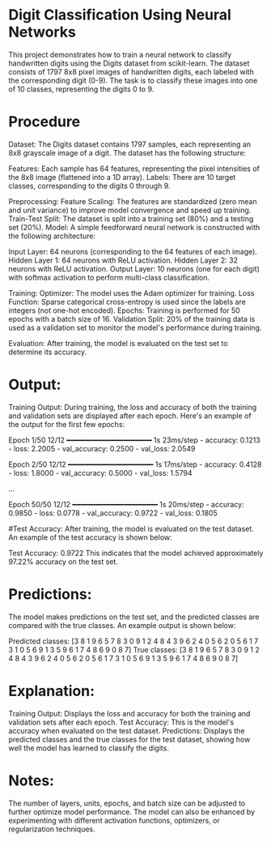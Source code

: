 # Digit Classification Using Neural Networks
This project demonstrates how to train a neural network to classify handwritten digits using the Digits dataset from scikit-learn.
The dataset consists of 1797 8x8 pixel images of handwritten digits, each labeled with the corresponding digit (0-9).
The task is to classify these images into one of 10 classes, representing the digits 0 to 9.

# Procedure
Dataset:
The Digits dataset contains 1797 samples, each representing an 8x8 grayscale image of a digit. The dataset has the following structure:

Features: Each sample has 64 features, representing the pixel intensities of the 8x8 image (flattened into a 1D array).
Labels: There are 10 target classes, corresponding to the digits 0 through 9.

Preprocessing:
Feature Scaling: The features are standardized (zero mean and unit variance) to improve model convergence and speed up training.
Train-Test Split: The dataset is split into a training set (80%) and a testing set (20%).
Model:
A simple feedforward neural network is constructed with the following architecture:

Input Layer: 64 neurons (corresponding to the 64 features of each image).
Hidden Layer 1: 64 neurons with ReLU activation.
Hidden Layer 2: 32 neurons with ReLU activation.
Output Layer: 10 neurons (one for each digit) with softmax activation to perform multi-class classification.

Training:
Optimizer: The model uses the Adam optimizer for training.
Loss Function: Sparse categorical cross-entropy is used since the labels are integers (not one-hot encoded).
Epochs: Training is performed for 50 epochs with a batch size of 16.
Validation Split: 20% of the training data is used as a validation set to monitor the model's performance during training.

Evaluation:
After training, the model is evaluated on the test set to determine its accuracy.

# Output:
Training Output:
During training, the loss and accuracy of both the training and validation sets are displayed after each epoch. 
Here's an example of the output for the first few epochs:

Epoch 1/50
12/12 ━━━━━━━━━━━━━━━━━━━━ 1s 23ms/step - accuracy: 0.1213 - loss: 2.2005 - val_accuracy: 0.2500 - val_loss: 2.0549

Epoch 2/50
12/12 ━━━━━━━━━━━━━━━━━━━━ 1s 17ms/step - accuracy: 0.4128 - loss: 1.8000 - val_accuracy: 0.5000 - val_loss: 1.5794

...

Epoch 50/50
12/12 ━━━━━━━━━━━━━━━━━━━━ 1s 20ms/step - accuracy: 0.9850 - loss: 0.0778 - val_accuracy: 0.9722 - val_loss: 0.1805

#Test Accuracy:
After training, the model is evaluated on the test dataset. An example of the test accuracy is shown below:


Test Accuracy: 0.9722
This indicates that the model achieved approximately 97.22% accuracy on the test set.

# Predictions:
The model makes predictions on the test set, and the predicted classes are compared with the true classes. An example output is shown below:

Predicted classes: [3 8 1 9 6 5 7 8 3 0 9 1 2 4 8 4 3 9 6 2 4 0 5 6 2 0 5 6 1 7 3 1 0 5 6 9 1 3 5 9 6 1 7 4 8 6 9 0 8 7]
True classes: [3 8 1 9 6 5 7 8 3 0 9 1 2 4 8 4 3 9 6 2 4 0 5 6 2 0 5 6 1 7 3 1 0 5 6 9 1 3 5 9 6 1 7 4 8 6 9 0 8 7]

# Explanation:
Training Output: Displays the loss and accuracy for both the training and validation sets after each epoch.
Test Accuracy: This is the model's accuracy when evaluated on the test dataset.
Predictions: Displays the predicted classes and the true classes for the test dataset,
showing how well the model has learned to classify the digits.

# Notes:
The number of layers, units, epochs, and batch size can be adjusted to further optimize model performance.
The model can also be enhanced by experimenting with different activation functions, optimizers, or regularization techniques.
